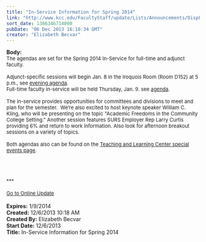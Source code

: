 ```yaml
---
title: "In-Service Information for Spring 2014"
link: "http://www.kcc.edu/FacultyStaff/update/Lists/Announcements/DispForm.aspx?ID=1355"
sort_date: 1386346714000
pubDate: "06 Dec 2013 16:18:34 GMT"
creator: "Elizabeth Becvar"
---
```


<div><b>Body:</b> <div class="ExternalClassF106810E89E64FF3AB8897D442D324F8">
<div><font size="2">The agendas are set for the Spring 2014 In-Service for full-time and adjunct faculty.<br /> <br />Adjunct-specific sessions will begin Jan. 8 in the Iroquois Room (Room D152) at 5 p.m., see <a href="/FacultyStaff/departments/ktlc/Documents/adjunct%20inservice%20agenda%20sp14.pdf">evening agenda</a>.</font></div>
<div><font size="2">Full-time faculty in-service will be held Thursday, Jan. 9. see <a href="/FacultyStaff/departments/ktlc/Documents/inservice%20agenda%20sp14.pdf">agenda</a>.</font></div><font size="2">
<div><br />The in-service provides opportunities for committees and divisions to meet and plan for the semester.  We’re also excited to host keynote speaker William C. Kling, who will be presenting on the topic &quot;Academic Freedoms in the Community College Setting.&quot; Another session features SURS Employer Rep Larry Curtis providing 6% and return to work information. Also look for afternoon breakout sessions on a variety of topics. <br /> <br />Both agendas also can be found on the <a href="/FacultyStaff/departments/ktlc/Pages/tlc-calendar.aspx">Teaching and Learning Center special events page</a>.</div>
<div> </div>
<div> </div>
<div> </div>
<div> </div>
<div>***</div>
<div> </div>
<div><a href="/FacultyStaff/update/Pages/dailyupdate.aspx">Go to Online Update</a></div>
<div></font> </div></div></div>
<div><b>Expires:</b> 1/9/2014</div>
<div><b>Created:</b> 12/6/2013 10:18 AM</div>
<div><b>Created By:</b> Elizabeth Becvar</div>
<div><b>Start Date:</b> 12/6/2013</div>
<div><b>Title:</b> In-Service Information for Spring 2014</div>
